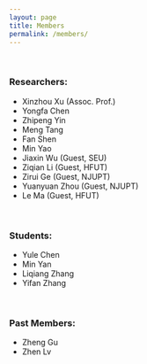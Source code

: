 ```yaml
---
layout: page
title: Members
permalink: /members/
---
```


<br>

### Researchers:

- Xinzhou Xu (Assoc. Prof.)
- Yongfa Chen
- Zhipeng Yin
- Meng Tang
- Fan Shen
- Min Yao
- Jiaxin Wu (Guest, SEU)
- Ziqian Li (Guest, HFUT)
- Zirui Ge (Guest, NJUPT)
- Yuanyuan Zhou (Guest, NJUPT)
- Le Ma (Guest, HFUT)

<br>

### Students:

- Yule Chen
- Min Yan
- Liqiang Zhang
- Yifan Zhang


<br>

### Past Members:

- Zheng Gu
- Zhen Lv

<br>
